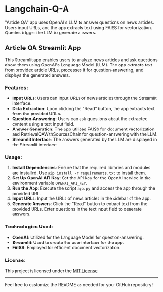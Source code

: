 # Langchain-Q-A
 "Article QA" app uses OpenAI's LLM to answer questions on news articles. Users input URLs, and the app extracts text using FAISS for vectorization. Queries trigger the LLM to generate answers.


## Article QA Streamlit App

This Streamlit app enables users to analyze news articles and ask questions about them using OpenAI's Language Model (LLM). The app extracts text from provided article URLs, processes it for question-answering, and displays the generated answers.

### Features:

- **Input URLs**: Users can input URLs of news articles through the Streamlit interface.
- **Data Extraction**: Upon clicking the "Read" button, the app extracts text from the provided URLs.
- **Question-Answering**: Users can ask questions about the extracted content using a text input field.
- **Answer Generation**: The app utilizes FAISS for document vectorization and RetrievalQAWithSourcesChain for question-answering with the LLM.
- **Streamlit Interface**: The answers generated by the LLM are displayed in the Streamlit interface.

### Usage:

1. **Install Dependencies**: Ensure that the required libraries and modules are installed. Use `pip install -r requirements.txt` to install them.
2. **Set Up OpenAI API Key**: Set the API key for the OpenAI service in the environment variable `OPENAI_API_KEY`.
3. **Run the App**: Execute the script `app.py` and access the app through the provided URL.
4. **Input URLs**: Input the URLs of news articles in the sidebar of the app.
5. **Generate Answers**: Click the "Read" button to extract text from the provided URLs. Enter questions in the text input field to generate answers.

### Technologies Used:

- **OpenAI**: Utilized for the Language Model for question-answering.
- **Streamlit**: Used to create the user interface for the app.
- **FAISS**: Employed for efficient document vectorization.


### License:

This project is licensed under the [MIT License](LICENSE).

---

Feel free to customize the README as needed for your GitHub repository!
